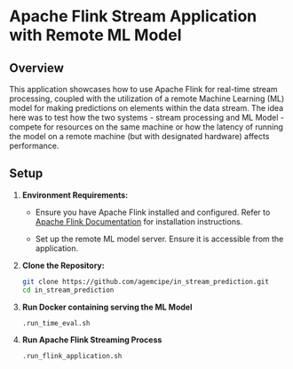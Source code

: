 # Apache Flink Stream Application with Remote ML Model

## Overview

This application showcases how to use Apache Flink for real-time stream processing, coupled with the utilization of a remote Machine Learning (ML) model for making predictions on elements within the data stream.
The idea here was to test how the two systems - stream processing and ML Model - compete for resources on the same machine or how the latency of running the model on a remote machine (but with designated hardware) affects performance.  

## Setup

1. **Environment Requirements:**
   - Ensure you have Apache Flink installed and configured. Refer to [Apache Flink Documentation](https://ci.apache.org/projects/flink/flink-docs-release-1.14/) for installation instructions.

   - Set up the remote ML model server. Ensure it is accessible from the application.

2. **Clone the Repository:**
   ```bash
   git clone https://github.com/agemcipe/in_stream_prediction.git
   cd in_stream_prediction
   ```
3. **Run Docker containing serving the ML Model**
   ```bash
   .run_time_eval.sh
   ```
4. **Run Apache Flink Streaming Process**
   ```bash
   .run_flink_application.sh
   ```  
